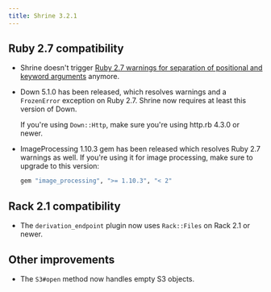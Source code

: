 ```yaml
---
title: Shrine 3.2.1
---
```


## Ruby 2.7 compatibility

* Shrine doesn't trigger [Ruby 2.7 warnings for separation of positional and
  keyword arguments][kwargs] anymore.

* Down 5.1.0 has been released, which resolves warnings and a `FrozenError`
  exception on Ruby 2.7. Shrine now requires at least this version of Down.

  If you're using `Down::Http`, make sure you're using http.rb 4.3.0 or newer.

* ImageProcessing 1.10.3 gem has been released which resolves Ruby 2.7 warnings
  as well. If you're using it for image processing, make sure to upgrade to
  this version:

  ```rb
  gem "image_processing", ">= 1.10.3", "< 2"
  ```

## Rack 2.1 compatibility

* The `derivation_endpoint` plugin now uses `Rack::Files` on Rack 2.1 or newer.

## Other improvements 

* The `S3#open` method now handles empty S3 objects.

[kwargs]: https://www.ruby-lang.org/en/news/2019/12/12/separation-of-positional-and-keyword-arguments-in-ruby-3-0/
